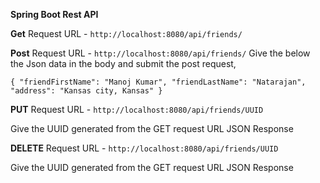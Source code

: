 **Spring Boot Rest API**

**Get** Request URL - `http://localhost:8080/api/friends/` 

**Post** Request URL - `http://localhost:8080/api/friends/` 
Give the below the Json data in the body and submit the post request,

`{
        "friendFirstName": "Manoj Kumar",
        "friendLastName": "Natarajan",
        "address": "Kansas city, Kansas"
    }`
    
**PUT** Request URL - `http://localhost:8080/api/friends/UUID`

Give the UUID generated from the GET request URL JSON Response

**DELETE** Request URL - `http://localhost:8080/api/friends/UUID`

Give the UUID generated from the GET request URL JSON Response


